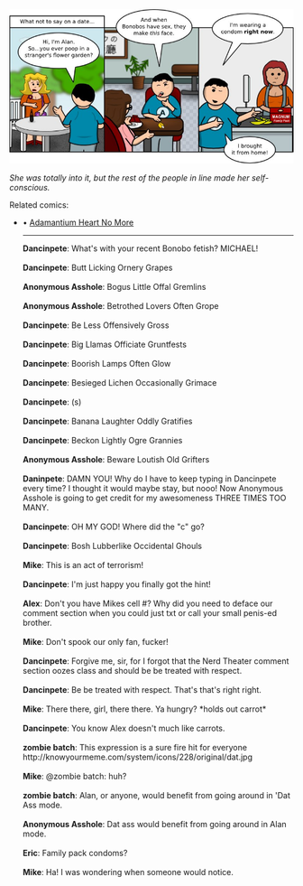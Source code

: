 <!--
.. title: Take It From Me, Alan
.. slug: take-it-from-me-alan
.. date: 2011/03/28 00:00:00
.. tags: 
.. link: 
.. description: 
-->

<a href='take-it-from-me-alan.html' title='View comments'>
<img class='comic' src='../assets/comics/20110328.jpg' />
</a>

<em>She was totally into it, but the rest of the people in line made her self-conscious.</em>

<!-- TEASER_END -->
<div class='related'><span>Related comics:</span><ul class='inline'>
<li>&bull; <a href='adamantium-heart-no-more.html'>Adamantium Heart No More</a></li>
</li>
<hr />

<div class='comments'>
<b>Dancinpete</b>: What's with your recent Bonobo fetish? MICHAEL!<br /><br />
<b>Dancinpete</b>: Butt Licking Ornery Grapes<br /><br />
<b>Anonymous Asshole</b>: Bogus Little Offal Gremlins<br /><br />
<b>Anonymous Asshole</b>: Betrothed Lovers Often Grope<br /><br />
<b>Dancinpete</b>: Be Less Offensively Gross<br /><br />
<b>Dancinpete</b>: Big Llamas Officiate Gruntfests<br /><br />
<b>Dancinpete</b>: Boorish Lamps Often Glow<br /><br />
<b>Dancinpete</b>: Besieged Lichen Occasionally Grimace<br /><br />
<b>Dancinpete</b>: (s)<br /><br />
<b>Dancinpete</b>: Banana Laughter Oddly Gratifies <br /><br />
<b>Dancinpete</b>: Beckon Lightly Ogre Grannies<br /><br />
<b>Anonymous Asshole</b>: Beware Loutish Old Grifters <br /><br />
<b>Daninpete</b>: DAMN YOU! Why do I have to keep typing in Dancinpete every time? I thought it would maybe stay, but nooo! Now Anonymous Asshole is going to get credit for my awesomeness THREE TIMES TOO MANY. <br /><br />
<b>Dancinpete</b>: OH MY GOD! Where did the "c" go?<br /><br />
<b>Dancinpete</b>: Bosh Lubberlike Occidental Ghouls  <br /><br />
<b>Mike</b>: This is an act of terrorism!<br /><br />
<b>Dancinpete</b>: I'm just happy you finally got the hint!<br /><br />
<b>Alex</b>: Don't you have Mikes cell #? Why did you need to deface our comment section when you could just txt or call your small penis-ed brother. <br /><br />
<b>Mike</b>: Don't spook our only fan, fucker!<br /><br />
<b>Dancinpete</b>: Forgive me, sir, for I forgot that the Nerd Theater comment section oozes class and should be be treated with respect.<br /><br />
<b>Dancinpete</b>: Be be treated with respect. That's that's right right.<br /><br />
<b>Mike</b>: There there, girl, there there. Ya hungry? *holds out carrot*<br /><br />
<b>Dancinpete</b>: You know Alex doesn't much like carrots.<br /><br />
<b>zombie batch</b>: This expression is a sure fire hit for everyone http://knowyourmeme.com/system/icons/228/original/dat.jpg<br /><br />
<b>Mike</b>: @zombie batch: huh?<br /><br />
<b>zombie batch</b>: Alan, or anyone, would benefit from going around in 'Dat Ass mode.<br /><br />
<b>Anonymous Asshole</b>: Dat ass would benefit from going around in Alan mode.<br /><br />
<b>Eric</b>: Family pack condoms?<br /><br />
<b>Mike</b>: Ha! I was wondering when someone would notice.<br /><br />
</div>

